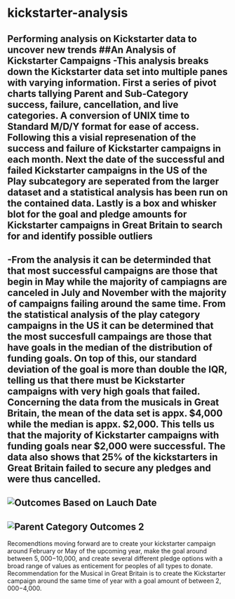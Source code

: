 # kickstarter-analysis
Performing analysis on Kickstarter data to uncover new trends 
##An Analysis of Kickstarter Campaigns
-This analysis breaks down the Kickstarter data set into multiple panes with varying information. First a series of pivot charts tallying Parent and Sub-Category success, failure, cancellation, and live categories. A conversion of UNIX time to Standard M/D/Y format for ease of access. Following this a visial represenation of the success and failure of Kickstarter campaigns in each month. Next the date of the successful and failed Kickstarter campaigns in the US of the Play subcategory are seperated from the larger dataset and a statistical analysis has been run on the contained data. Lastly is a box and whisker blot for the goal and pledge amounts for Kickstarter campaigns in Great Britain to search for and identify possible outliers
---
-From the analysis it can be determinded that that most successful campaigns are those that begin in May while the majority of campiagns are canceled in July and November with the majority of campaigns failing around the same time. From the statistical analysis of the play category campaigns in the US it can be determined that the most succesfull campaings are those that have goals in the median of the distribution of funding goals. On top of this, our standard deviation of the goal is more than double the IQR, telling us that there must be Kickstarter campaigns with very high goals that failed. Concerning the data from the musicals in Great Britain, the mean of the data set is appx. $4,000 while the median is appx. $2,000. This tells us that the majority of Kickstarter campaigns with funding goals near $2,000 were successful. The data also shows that 25% of the kickstarters in Great Britain failed to secure any pledges and were thus cancelled. 
---
![Outcomes Based on Lauch Date](https://user-images.githubusercontent.com/112291888/187837112-eb2c5096-fbf5-4e37-b1c5-21c42d30335a.png)
---
![Parent Category Outcomes 2](https://user-images.githubusercontent.com/112291888/187837205-3d896c78-fe5f-4a70-93eb-638f010c8f73.png)
---
Recomendtions moving forward are to create your kickstarter campaign around February or May of the upcoming year, make the goal around between $5,000-$10,000, and create several different pledge options with a broad range of values as enticement for peoples of all types to donate. Recommendation for the Musical in Great Britain is to create the Kickstarter campaign around the same time of year with a goal amount of between $2,000-$4,000.
